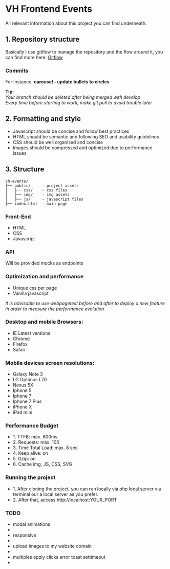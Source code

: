 # VH Frontend Events

<p>All relevant information about this project you can find underneath.</p>

<h2>1. Repository structure</h2>

<p>Basically I use gitflow to manage the repository and the flow around it, you can find more here: <a href="https://www.atlassian.com/git/tutorials/comparing-workflows/gitflow-workflow">Gitflow</a></p>

<h3>Commits</h3>
For instance: <b>carousel - update bullets to circles</b>

<b>Tip:</b> <br>
<i>Your branch should be deleted after being merged with develop</i> <br>
<i>Every time before starting to work, make git pull to avoid trouble later</i>


<h2>2. Formatting and style</h2>
<ul>
    <li>Javascript should be concise and follow best practices</li>
    <li>HTML should be semantic and following SEO and usability guidelines</li>
    <li>CSS should be well organised and concise</li>
    <li>Images should be compressed and optimized due to performance issues</li>
</ul>

<h2>3. Structure</h2>

```
vh-events/
├── public/     - project assets
│   ├── css/    - css files
│   ├── img/    - img assets
│   ├── js/     - javascript files
├── index.html  - main page
```

<h3>Front-End</h3>
<ul>
    <li>HTML</li>
    <li>CSS</li>
    <li>Javascript</li>
</ul>

<h3>API</h3>
<p>Will be provided mocks as endpoints</p>

<h3>Optimization and performance</h3>
<ul>
    <li>Unique css per page</li>
    <li>Vanilla javascript</li>
</ul>

 <i>It is advisable to use webpagetest before and after to deploy a new feature in order to measure the performance evolution</i>

<h3>Desktop and mobile Browsers:</h3>
<ul>
    <li>IE Latest versions</li>
    <li>Chrome</li>
    <li>Firefox</li>
    <li>Safari</li>
</ul>

<h3>Mobile devices screen resolutions:</h3>
<ul>
    <li>Galaxy Note 3</li>
    <li>LG Optimus L70</li>
    <li>Nexus 5X</li>
    <li>Iphone 5</li>
    <li>Iphone 7</li>
    <li>Iphone 7 Plus</li>
    <li>iPhone X</li>
    <li>iPad mini</li>
</ul>

<h3>Performance Budget</h3>
<ul>
    <li>1. TTFB: máx. 600ms</li>
    <li>2. Requests: máx. 100</li>
    <li>3. Time Total Load: máx. 8 sec</li>
    <li>4. Keep alive: on</li>
    <li>5. Gzip: on</li>
    <li>6. Cache img, JS, CSS, SVG</li>
</ul>


<h3>Running the project</h3>
<ul>
    <li>1. After cloning the project, you can run locally via php local server via terminal our a local server as you prefer.</li>
    <li>2. After that, access http://localhost:YOUR_PORT</li>
</ul>

<h3>TODO</h3>
<ul>
    <li>modal animations<li>
    <li>responsive<li>
    <li>upload images to my website domain<li>
    <li>multiples apply clicks error toast settimeout<li>
</ul>
